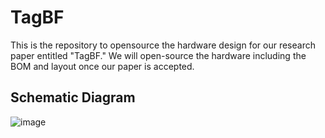 # TagBF
This is the repository to opensource the hardware design for our research paper entitled "TagBF."
We will open-source the hardware including the BOM and layout once our paper is accepted.

## Schematic Diagram
![image](https://github.com/user-attachments/assets/6adeaa54-4ceb-4c00-8ab1-1ea3dd02c90e)

